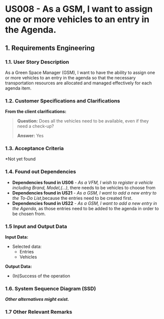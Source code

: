 # US008 - As a GSM, I want to assign one or more vehicles to an entry in the Agenda.

## 1. Requirements Engineering

### 1.1. User Story Description

As a Green Space Manager (GSM), I want to have the ability to assign one or more vehicles
to an entry in the agenda so that the necessary transportation resources are allocated and managed 
effectively for each agenda item.

### 1.2. Customer Specifications and Clarifications

**From the client clarifications:**

> **Question:** Does all the vehicles need to be available, even if they need a check-up?
>
> **Answer:** Yes

### 1.3. Acceptance Criteria

*Not yet found

### 1.4. Found out Dependencies

* **Dependencies found in US06** - *As a VFM, I wish to register a vehicle including Brand, Model,(...)*, there needs to be vehicles to choose from
* **Dependencies found in US21** - *As a GSM, I want to add a new entry to the To-Do List*,because the entries need to be created first.
* **Dependencies found in US22** - *As a GSM, I want to add a new entry in the Agenda*, as those entries need to be added to the agenda in order to be chosen from.

### 1.5 Input and Output Data

**Input Data:**

* Selected data:
  * Entries
  * Vehicles
  
**Output Data:**

  * (In)Success of the operation

### 1.6. System Sequence Diagram (SSD) 

**_Other alternatives might exist._**


### 1.7 Other Relevant Remarks

